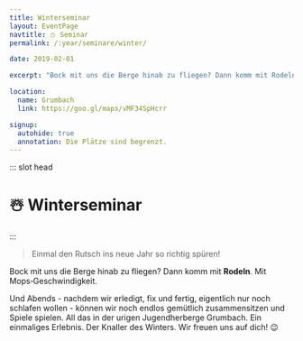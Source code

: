 ```yaml
---
title: Winterseminar
layout: EventPage
navtitle: ⛄ Seminar
permalink: /:year/seminare/winter/

date: 2019-02-01

excerpt: "Bock mit uns die Berge hinab zu fliegen? Dann komm mit Rodeln. Mit Mops-Geschwindigkeit. ⛄"

location:
  name: Grumbach
  link: https://goo.gl/maps/vMF34SpHcrr

signup:
  autohide: true
  annotation: Die Plätze sind begrenzt.
---
```


::: slot head

# :snowman_with_snow: Winter&shy;seminar

:::

> Einmal den Rutsch ins
> neue Jahr so richtig spüren!

Bock mit uns die Berge hinab zu fliegen?
Dann komm mit **Rodeln**. Mit Mops&#8209;Geschwindigkeit.

Und Abends - nachdem wir erledigt, fix und fertig, eigentlich nur noch schlafen wollen -
können wir noch endlos gemütlich zusammensitzen und Spiele spielen.
All das in der urigen Jugendherberge Grumbach. Ein einmaliges Erlebnis. Der Knaller des Winters.
Wir freuen uns auf dich! 😉
